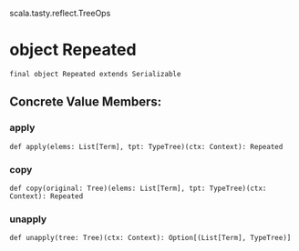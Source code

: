 scala.tasty.reflect.TreeOps
# object Repeated

<pre><code class="language-scala" >final object Repeated extends Serializable</pre></code>
## Concrete Value Members:
### apply
<pre><code class="language-scala" >def apply(elems: List[Term], tpt: TypeTree)(ctx: Context): Repeated</pre></code>

### copy
<pre><code class="language-scala" >def copy(original: Tree)(elems: List[Term], tpt: TypeTree)(ctx: Context): Repeated</pre></code>

### unapply
<pre><code class="language-scala" >def unapply(tree: Tree)(ctx: Context): Option[(List[Term], TypeTree)]</pre></code>

